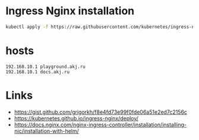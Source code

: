 # Ingress Nginx installation

```bash
kubectl apply -f https://raw.githubusercontent.com/kubernetes/ingress-nginx/controller-v1.8.2/deploy/static/provider/cloud/deploy.yaml
```

# hosts

```
192.168.10.1 playground.akj.ru
192.168.10.1 docs.akj.ru
```

# Links 

- https://gist.github.com/grigorkh/f8e4fd73e99f0fde06a51e2ed7c2156c
- https://kubernetes.github.io/ingress-nginx/deploy/
- https://docs.nginx.com/nginx-ingress-controller/installation/installing-nic/installation-with-helm/
